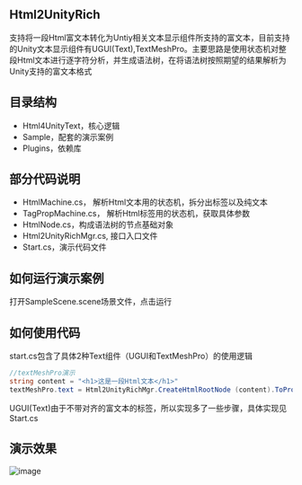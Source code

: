 ## Html2UnityRich
支持将一段Html富文本转化为Untiy相关文本显示组件所支持的富文本，目前支持的Unity文本显示组件有UGUI(Text),TextMeshPro。主要思路是使用状态机对整段Html文本进行逐字符分析，并生成语法树，在将语法树按照期望的结果解析为Unity支持的富文本格式



## 目录结构

- Html4UnityText，核心逻辑
- Sample，配套的演示案例
- Plugins，依赖库



## 部分代码说明

- HtmlMachine.cs， 解析Html文本用的状态机，拆分出标签以及纯文本
- TagPropMachine.cs， 解析Html标签用的状态机，获取具体参数
- HtmlNode.cs，构成语法树的节点基础对象
- Html2UnityRichMgr.cs,  接口入口文件
- Start.cs，演示代码文件



## 如何运行演示案例

打开SampleScene.scene场景文件，点击运行



## 如何使用代码

start.cs包含了具体2种Text组件（UGUI和TextMeshPro）的使用逻辑

```c#
//textMeshPro演示
string content = "<h1>这是一段Html文本</h1>"
textMeshPro.text = Html2UnityRichMgr.CreateHtmlRootNode (content).ToPropNode ().ToUnityRichNode ().ToTextProRichText ();
```

UGUI(Text)由于不带对齐的富文本的标签，所以实现多了一些步骤，具体实现见Start.cs

## 演示效果
![image](https://user-images.githubusercontent.com/38308449/206893696-16c5fd8f-6b64-4a1f-94c1-d9a47cb51440.png)

